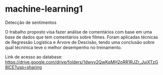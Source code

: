 # machine-learning1
Detecção de sentimentos

O trabalho proposto visa fazer análise de comentários com base em uma base de dados que tem comentários sobre filmes. 
Foram aplicadas técnicas de Regressão Logística e Árvore de Descisão, tendo uma conclusão sobre qual técninica teve o melhor desempenho no treinamento. 

Link de acesso ao database: https://drive.google.com/drive/folders/1dwvv2QwKqMH2oRR1RJZr_JujXTzG8lCE?usp=sharing
